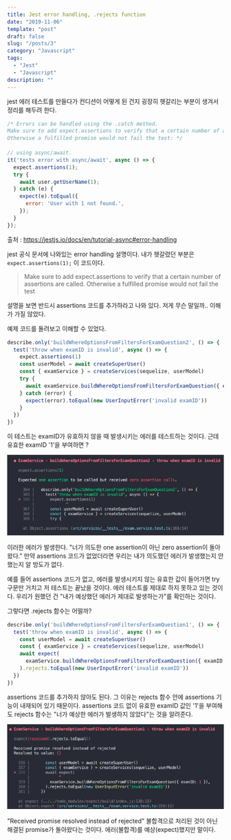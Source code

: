 ```yaml
---
title: Jest error handling, .rejects function
date: "2019-11-06"
template: "post"
draft: false
slug: "/posts/3"
category: "Javascript"
tags:
  - "Jest"
  - "Javascript"
description: ""
---
```


jest 에러 테스트를 만들다가 컨디션이 어떻게 된 건지 굉장히 헷갈리는 부분이 생겨서 정리를 해두려 한다.

```js
/* Errors can be handled using the .catch method.
Make sure to add expect.assertions to verify that a certain number of assertions are called.
Otherwise a fulfilled promise would not fail the test: */

// using async/await.
it('tests error with async/await', async () => {
  expect.assertions(1);
  try {
    await user.getUserName(1);
  } catch (e) {
    expect(e).toEqual({
      error: 'User with 1 not found.',
    });
  }
});
```

출처 : https://jestjs.io/docs/en/tutorial-async#error-handling

jest 공식 문서에 나와있는 error handling 설명이다.
내가 헷갈렸던 부분은 `expect.assertions(1);` 이 코드이다.
> Make sure to add expect.assertions to verify that a certain number of assertions are called. Otherwise a fulfilled promise would not fail the test

설명을 보면 반드시 assertions 코드를 추가하라고 나와 있다.
저게 무슨 말일까.. 이해가 가질 않았다.

예제 코드를 돌려보고 이해할 수 있었다.

```ts
describe.only('buildWhereOptionsFromFiltersForExamQuestion2', () => {
  test('throw when examID is invalid', async () => {
    expect.assertions(1)
    const userModel = await createSuperUser()
    const { examService } = createServices(sequelize, userModel)
    try {
      await examService.buildWhereOptionsFromFiltersForExamQuestion({ examID: 1 })
    } catch (error) {
      expect(error).toEqual(new UserInputError('invalid examID'))
    }
  })
})
```

이 테스트는 examID가 유효하지 않을 때 발생시키는 에러를 테스트하는 것이다.
근데 유효한 examID '1'을 부여하면 ?

![](/static/media/buildWhereOptionsFromFiltersForExamQuestion2.png)

이러한 에러가 발생한다.
"너가 의도한 one assertion이 아닌 zero assertion이 돌아왔다."
만약 assertions 코드가 없었더라면 우리는 내가 의도했던 에러가 발생했는지 안했는지 알 방도가 없다.

예를 들어 assertions 코드가 없고, 에러를 발생시키지 않는 유효한 값이 들어가면 try 구문만 거치고 저 테스트는 끝났을 것이다. 에러 테스트를 제대로 하지 못하고 있는 것이다. 우리가 원했던 건 "내가 예상했던 에러가 제대로 발생하는가"를 확인하는 것이다.

그렇다면 .rejects 함수는 어떨까?

```ts
describe.only('buildWhereOptionsFromFiltersForExamQuestion1', () => {
  test('throw when examID is invalid', async () => {
    const userModel = await createSuperUser()
    const { examService } = createServices(sequelize, userModel)
    await expect(
      examService.buildWhereOptionsFromFiltersForExamQuestion({ examID: 1 }),
    ).rejects.toEqual(new UserInputError('invalid examID'))
  })
})
```

assertions 코드를 추가하지 않아도 된다.
그 이유는 rejects 함수 안에 assertions 기능이 내재되어 있기 때문이다.
assertions 코드 없이 유효한 examID 값인 '1'을 부여해도 rejects 함수는 "너가 예상한 에러가 발생하지 않았다"는 것을 알려준다.

![](/static/media/buildWhereOptionsFromFiltersForExamQuestion1.png)

"Received promise resolved instead of rejected" 불합격으로 처리된 것이 아닌 해결된 promise가 돌아왔다는 것이다.
에러(불합격)를 예상(expect)했지만 말이다.
